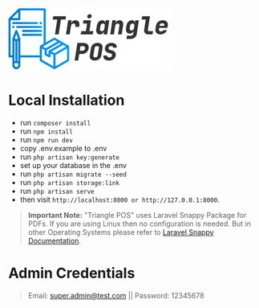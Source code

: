 <picture>
    <source srcset="public/images/logo.png"  
            media="(prefers-color-scheme: dark)">
    <img src="public/images/logo-dark.png" alt="App Logo">
</picture>


# Local Installation

- run ``composer install `` 
- run `` npm install ``
- run ``npm run dev``
- copy .env.example to .env
- run `` php artisan key:generate ``
- set up your database in the .env
- run `` php artisan migrate --seed ``
- run `` php artisan storage:link ``
- run `` php artisan serve ``
- then visit `` http://localhost:8000 or http://127.0.0.1:8000 ``.

> **Important Note:** "Triangle POS" uses Laravel Snappy Package for PDFs. If you are using Linux then no configuration is needed. But in other Operating Systems please refer to [Laravel Snappy Documentation](https://github.com/barryvdh/laravel-snappy).


# Admin Credentials
> Email: super.admin@test.com || Password: 12345678

